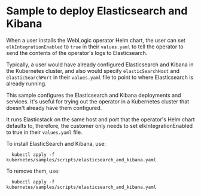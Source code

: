 # Sample to deploy Elasticsearch and Kibana


When a user installs the WebLogic operator Helm chart, the user can set
`elkIntegrationEnabled` to `true` in their `values.yaml` to tell the operator to send the
contents of the operator's logs to Elasticsearch.

Typically, a user would have already configured Elasticsearch and Kibana in the
Kubernetes cluster, and also would specify `elasticSearchHost` and `elasticSearchPort`
in their `values.yaml` file to point to where Elasticsearch is already running.

This sample configures the Elasticsearch and Kibana deployments and services.
It's useful for trying out the operator in a Kubernetes cluster that doesn't already
have them configured.

It runs Elasticstack on the same host and port that the operator's Helm chart defaults
to, therefore, the customer only needs to set elkIntegrationEnabled to true in their
`values.yaml` file.

To install ElasticSearch and Kibana, use:
```
  kubectl apply -f kubernetes/samples/scripts/elasticsearch_and_kibana.yaml
```

To remove them, use:
```
  kubectl apply -f kubernetes/samples/scripts/elasticsearch_and_kibana.yaml
```